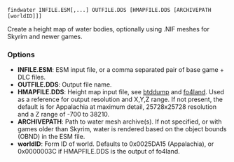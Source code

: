     findwater INFILE.ESM[,...] OUTFILE.DDS [HMAPFILE.DDS [ARCHIVEPATH [worldID]]]

Create a height map of water bodies, optionally using .NIF meshes for Skyrim and newer games.

### Options

* **INFILE.ESM**: ESM input file, or a comma separated pair of base game + DLC files.
* **OUTFILE.DDS**: Output file name.
* **HMAPFILE.DDS**: Height map input file, see [btddump](btddump.md) and [fo4land](fo4land.md). Used as a reference for output resolution and X,Y,Z range. If not present, the default is for Appalachia at maximum detail, 25728x25728 resolution and a Z range of -700 to 38210.
* **ARCHIVEPATH**: Path to water mesh archive(s). If not specified, or with games older than Skyrim, water is rendered based on the object bounds (OBND) in the ESM file.
* **worldID**: Form ID of world. Defaults to 0x0025DA15 (Appalachia), or 0x0000003C if HMAPFILE.DDS is the output of fo4land.

